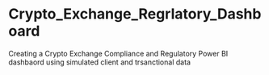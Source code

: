# Crypto_Exchange_Regrlatory_Dashboard
 Creating a Crypto Exchange Compliance and Regulatory Power BI dashbaord using simulated client and trsanctional data
